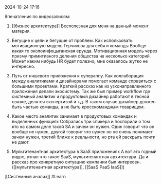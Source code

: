  2024-10-24 17:16

Впечатления по видеозаписям:

1. [[бизнес архитектура]]
Бесполезная для меня на данный момент материя.

2. Бегущие к цели и бегущие от проблем. Как использовать мотивационную модель Герчикова для себя и команды
Вообще какая то околоинфоцыганская ерунда. Мотивационная модель через призму примитивного деления общества на несколько категорий. Может каким нибудь HR будет полезно, мне оказалось жутко не интересно.

3. Путь от нишевого приложения к супераппу. Как коллаборация между аналитиками и дизайнерами помогает команде справиться с большими проектами.
Краткий рассказ как из узконаправленного приложения делали экосистему.
Так же был пример workflow где системный аналитик и продуктовый дизайнер работают в тесной связке, делятся экспертизой и т.д.
В таком случае дизайнер должен быть частью команды, а не быть кросскомандным товарищем.

4. Какое место аналитик занимает в продуктовых командах и выделенных функциях
Собрались три спикера и поспорили о том кто на самом деле такой SA и зачем он нужен. Один говорит что он вообще не нужен, другой говорит что нужен но не очень понимает зачем нужен, третий ближе к реальности, но рта ей раскрыть почти не дают.

5. Мультитенантная архитектура в SaaS приложениях
А вот это годный видос, узнал что такое SaaS, мультитенантная архитектура. Да и рассказ про конкретную ситуацию компании был интересен.
([[мультитенантная архитектура]], [[SaaS PaaS IaaS]])





[[Системный анализ]]
#Learn